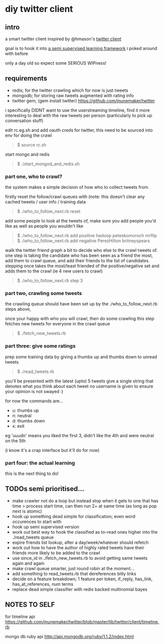 # diy twitter client

## intro

a smart twitter client inspired by @hmason's [twitter client](https://github.com/hmason/tc)

goal is to hook it into [a semi supervised learning framework](http://matpalm.com/semi_supervised_naive_bayes/) i poked around with before 

only a day old so expect some SERIOUS WIPness!

## requirements

- redis; for the twitter crawling which for now is just tweets
- mongodb; for storing raw tweets augmented with rating info
- twitter gem; (gem install twitter)  https://github.com/jnunemaker/twitter

i specifically DIDNT want to use the userstreaming timeline, find it more interesting
to deal with the raw tweets per person (particularly to pick up conversation stuff)

edit rc.eg.sh and add oauth creds for twitter, this need to be sourced into env for doing the crawl
> $ source rc.sh

start mongo and redis
> $ ./start_mongod_and_redis.sh

### part one, who to crawl?

the system makes a simple decision of how who to collect tweets from.

firstly reset the follow/crawl queues with
(note: this doesn't clear any cached tweets / user info / training data
> $ ./who_to_follow_next.rb reset

add some people to look at the tweets of, make sure you add people you'd like as well as people you wouldn't like
> $ ./who_to_follow_next.rb add positive hadoop peteskomoroch mrflip
> $ ./who_to_follow_next.rb add negative PerezHilton britneyspears

walk the twitter friend graph a bit to decide who else to the
crawl tweets of. one step is taking the candidate who has been seen as a friend
the most, add them to crawl queue, and add their friends to the list of candidates.
stepping once takes the most/least friended of the positive/negative set and adds them to the crawl (ie 4 new users to crawl)
> $ ./who_to_follow_next.rb step 3

### part two, crawling some tweets

the crawling queue should have been set up by the ./who_to_follow_next.rb steps above,

once your happy with who you will crawl, then do some crawling
this step fetches new tweets for everyone in the crawl queue
> $ ./fetch_new_tweets.rb

### part three: give some ratings

prep some training data by giving a thumbs up and thumbs down to unread tweets
> $ ./read_tweets.rb

you'll be presented with the latest (upto) 5 tweets
give a single string that denotes what you think about each tweet
no username is given to ensure your opinion is not swayed :)

for now the commands are...
- u: thumbs up
- n: neutral
- d: thumbs down
- x: exit

eg 'uuudn' means you liked the first 3, didn't like the 4th and were neutral on the 5th

(i know it's a crap interface but it'll do for now)

### part four: the actual learning

this is the next thing to do!

## TODOs semi prioritised...
- make crawler not do a loop but instead stop when it gets to one that has time > process start time, can then run 2+ at same time (as long as pop next is atomic)
- hook up something dead simple for classification; even word occurences to start with
- hook up semi supervised version
- work out best way to hook the classified as to-read ones higher into the ./read_tweets queue
- expire friends list lookup, after a day/week/whatever should refetch
- work out how to have the author of highly rated tweets have their friends more likely to be added to the crawl 
- use since_id in ./fetch_new_tweets.rb to avoid getting same tweets again and again
- make crawl queue smarter, just round robin at the moment...
- add something to read_tweets.rb that dereferences bitly links
- decide on a feature breakdown; 1 feature per token, if_reply, has_link, has_at_references, num terms
- replace dead simple classifier with redis backed multinomial bayes

## NOTES TO SELF

for timeline api
https://github.com/jnunemaker/twitter/blob/master/lib/twitter/client/timeline.rb

mongo db ruby api
http://api.mongodb.org/ruby/1.1.2/index.html

